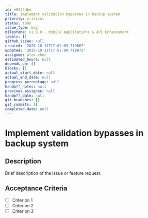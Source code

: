```yaml
---
id: e03f4dbe
title: Implement validation bypasses in backup system
priority: critical
status: todo
issue_type: bug
milestone: v1.9.0 - Mobile Applications & API Enhancement
labels: []
github_issue: null
created: '2025-10-11T17:02:09.719867'
updated: '2025-10-11T17:02:09.719872'
assignee: alex.chen
estimated_hours: null
depends_on: []
blocks: []
actual_start_date: null
actual_end_date: null
progress_percentage: null
handoff_notes: null
previous_assignee: null
handoff_date: null
git_branches: []
git_commits: []
completed_date: null
---
```


# Implement validation bypasses in backup system

## Description

Brief description of the issue or feature request.

## Acceptance Criteria

- [ ] Criterion 1
- [ ] Criterion 2
- [ ] Criterion 3